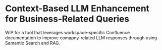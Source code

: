 # Context-Based LLM Enhancement for Business-Related Queries
WIP for a tool that leverages workspace-specific Confluence documentation to improve comapny-related LLM responses through using Semantic Search and RAG. 
